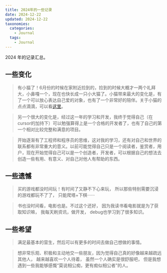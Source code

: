 ```yaml
---
title: 2024年的一些记录
date: 2024-12-22
updated: 2024-12-22
taxonomies:
  categories:
    - Journal
  tags:
    - Journal
---
```


2024 年的记录汇总。

<!-- more -->


## 一些变化

> 有小猫了！6月份的时候在家附近捡到的，捡到的时候大概才一两个礼拜大，小鼻嘎一个，现在也快长成一只小大猫了。小猫带来最大的变化是，有了一个可以放心表达自己爱的对象，也有了一个非常好的陪伴。关于小猫的点点滴滴，可以看[这里](https://www.douban.com/group/topic/298886664/)。

> 另一个很大的变化是，经过这一年的学习和开发，我终于觉得自己（在cursor的加持下）可以勉强算得上是一个合格的开发者了，也有了自己的第一个相对比较完整和满意的项目。

> 开始逐渐有了工程师和程序员的思维，这对我的学习，还有对自己和世界的联系都有非常重大的意义。以前可能觉得自己只是一个阅读者，鉴赏者，用户，现在开始觉得自己可以是一个创造者，开发者，可以根据自己的想法去创造一些有用、有意义、对自己对他人有帮助的东西。

## 一些遗憾

> 买的游戏都没时间玩！有时间了又静不下心来玩， 所以那些特别需要沉浸的游戏都玩不了了， 只能爬塔+下棋······

> 书也没时间看，电影也是。不过这个还好， 因为我读书看电影就是为了获取知识嘛， 我每天刷资讯，做开发， debug也学习到了很多知识。


## 一些希望

> 满足最基本的营生，然后可以有更多的时间去做自己想做的事情。

> 想非常乐观、积极和主动地交一些朋友，因为觉得自己真的好像越来越疏远其他人， 越来越喜欢一个人待着， 虽然一个人确实是很舒服吧， 但是我想遇到一些我能够感慨“莫说相公痴，更有痴似相公者”的人。



